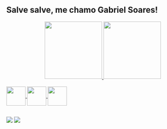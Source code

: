 ## Salve salve, me chamo Gabriel Soares!

<div align="center">
  <a href="https://github.com/Gabriel-GRS">
  <img height="150em" src="https://github-readme-stats.vercel.app/api?username=gabriel-grs&show_icons=true&theme=dark&include_all_commits=true&count_private=true"/>
  <img height="150em" src="https://github-readme-stats.vercel.app/api/top-langs/?username=gabriel-grs&layout=compact&langs_count=7&theme=dark"/>
</div>
  
<div style="display: inline_block"><br>
  <img align="center" heigth="50" width="50" src="https://cdn.jsdelivr.net/gh/devicons/devicon/icons/javascript/javascript-original.svg" />
  <img align="center" heigth="50" width="50" src="https://cdn.jsdelivr.net/gh/devicons/devicon/icons/nodejs/nodejs-original-wordmark.svg" />
  <img align="center" heigth="50" width="50" src="https://cdn.jsdelivr.net/gh/devicons/devicon/icons/vuejs/vuejs-original.svg" />
</div>
  
  ##
  
<div> 
  <a href = "https://twitter.com/Grs227"><img src="https://img.shields.io/badge/Twitter-1DA1F2?style=for-the-badge&logo=twitter&logoColor=white" target="_blank"></a>
  <a href="https://www.linkedin.com/in/gabriel-soares-118516209/" target="_blank"><img src="https://img.shields.io/badge/-LinkedIn-%230077B5?style=for-the-badge&logo=linkedin&logoColor=white" target="_blank"></a> 
 
</div>
  
